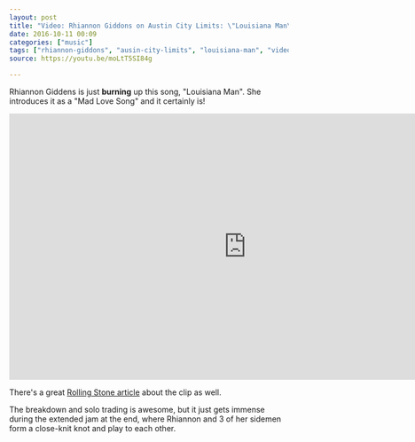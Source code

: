 ```yaml
---
layout: post
title: "Video: Rhiannon Giddons on Austin City Limits: \"Louisiana Man\""
date: 2016-10-11 00:09
categories: ["music"]
tags: ["rhiannon-giddons", "ausin-city-limits", "louisiana-man", "video", "youtube"]
source: https://youtu.be/moLtT5SI84g

---
```


Rhiannon Giddens is just **burning** up this song, "Louisiana
Man". She introduces it as a "Mad Love Song" and it certainly is!

<iframe width="853" height="480" src="https://www.youtube.com/embed/moLtT5SI84g?rel=0" frameborder="0" allowfullscreen></iframe>

There's a great
[Rolling Stone article](http://www.rollingstone.com/country/videos/see-rhiannon-giddens-vicious-louisiana-man-on-acl-w443553)
about the clip as well.

The breakdown and solo trading is awesome, but it just gets immense
during the extended jam at the end, where Rhiannon and 3 of her
sidemen form a close-knit knot and play to each other.
